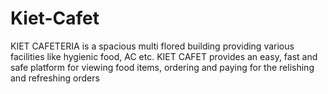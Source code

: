 # Kiet-Cafet
KIET CAFETERIA is a spacious multi flored building providing various facilities like hygienic food, AC etc. KIET CAFET provides an easy, fast and safe platform for viewing food items, ordering and paying for the relishing and refreshing orders
